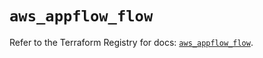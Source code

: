 # `aws_appflow_flow`

Refer to the Terraform Registry for docs: [`aws_appflow_flow`](https://registry.terraform.io/providers/hashicorp/aws/5.92.0/docs/resources/appflow_flow).
